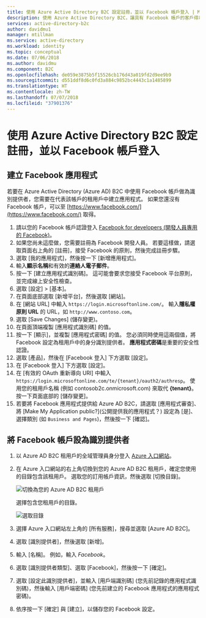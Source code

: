 ```yaml
---
title: 使用 Azure Active Directory B2C 設定註冊，並以 Facebook 帳戶登入 | Microsoft Docs
description: 使用 Azure Active Directory B2C，讓具有 Facebook 帳戶的客戶得以註冊和登入您的應用程式。
services: active-directory-b2c
author: davidmu1
manager: mtillman
ms.service: active-directory
ms.workload: identity
ms.topic: conceptual
ms.date: 07/06/2018
ms.author: davidmu
ms.component: B2C
ms.openlocfilehash: de059e3875b5f15526cb176d43a019fd2d9ee9b9
ms.sourcegitcommit: d551ddf8d6c0fd3a884c9852bc4443c1a1485899
ms.translationtype: HT
ms.contentlocale: zh-TW
ms.lasthandoff: 07/07/2018
ms.locfileid: "37901376"
---
```

# <a name="set-up-sign-up-and-sign-in-with-a-facebook-account-using-azure-active-directory-b2c"></a>使用 Azure Active Directory B2C 設定註冊，並以 Facebook 帳戶登入

## <a name="create-a-facebook-application"></a>建立 Facebook 應用程式

若要在 Azure Active Directory (Azure AD) B2C 中使用 Facebook 帳戶做為識別提供者，您需要在代表該帳戶的租用戶中建立應用程式。 如果您還沒有 Facebook 帳戶，可以至 [https://www.facebook.com/](https://www.facebook.com/) 取得。

1. 請以您的 Facebook 帳戶認證登入 [Facebook for developers (開發人員專用的 Facebook)](https://developers.facebook.com/)。
2. 如果您尚未這麼做，您需要註冊為 Facebook 開發人員。 若要這樣做，請選取頁面右上角的 [註冊]，接受 Facebook 的原則，然後完成註冊步驟。
3. 選取 [我的應用程式]，然後按一下 [新增應用程式]。 
4. 輸入**顯示名稱**和有效的**連絡人電子郵件**。
5. 按一下 [建立應用程式識別碼]。 這可能會要求您接受 Facebook 平台原則，並完成線上安全性檢查。
6. 選取 [設定] > [基本]。
7. 在頁面底部選取 [新增平台]，然後選取 [網站]。
8. 在 [網站 URL] 中輸入 `https://login.microsoftonline.com/`。 輸入**隱私權原則 URL** 的 URL，如 `http://www.contoso.com`。
9. 選取 [Save Changes] \(儲存變更\)。
11. 在頁面頂端複製 [應用程式識別碼] 的值。 
12. 按一下 [顯示]，並複製 [應用程式密碼] 的值。 您必須同時使用這兩個值，將 Facebook 設定為租用戶中的身分識別提供者。 **應用程式密碼**是重要的安全性認證。
13. 選取 [產品]，然後在 [Facebook 登入] 下方選取 [設定]。
14. 在 [Facebook 登入] 下方選取 [設定]。
15. 在 [有效的 OAuth 重新導向 URI] 中輸入 `https://login.microsoftonline.com/te/{tenant}/oauth2/authresp`。 使用您的租用戶名稱 (例如 contosob2c.onmicrosoft.com) 來取代 **{tenant}**。 按一下頁面底部的 [儲存變更]。
16. 若要將 Facebook 應用程式提供給 Azure AD B2C，請選取 [應用程式審查]、將 [Make My Application public?]\(公開提供我的應用程式？\) 設定為 [是]、選擇類別 (如 `Business and Pages`)，然後按一下 [確認]。

## <a name="configure-a-facebook-account-as-an-identity-provider"></a>將 Facebook 帳戶設為識別提供者

1. 以 Azure AD B2C 租用戶的全域管理員身分登入 [Azure 入口網站](https://portal.azure.com/)。
2. 在 Azure 入口網站的右上角切換到您的 Azure AD B2C 租用戶，確定您使用的目錄包含該租用戶。 選取您的訂用帳戶資訊，然後選取 [切換目錄]。 

    ![切換為您的 Azure AD B2C 租用戶](./media/active-directory-b2c-setup-fb-app/switch-directories.png)

    選擇包含您租用戶的目錄。

    ![選取目錄](./media/active-directory-b2c-setup-fb-app/select-directory.png)

3. 選擇 Azure 入口網站左上角的 [所有服務]，搜尋並選取 [Azure AD B2C]。
4. 選取 [識別提供者]，然後選取 [新增]。
5. 輸入 [名稱]。 例如，輸入 *Facebook*。
6. 選取 [識別提供者類型]、選取 [Facebook]，然後按一下 [確定]。
7. 選取 [設定此識別提供者]，並輸入 [用戶端識別碼] (您先前記錄的應用程式識別碼)，然後輸入 [用戶端密碼] (您先前建立的 Facebook 應用程式的應用程式密碼)。
8. 依序按一下 [確定] 與 [建立]，以儲存您的 Facebook 設定。